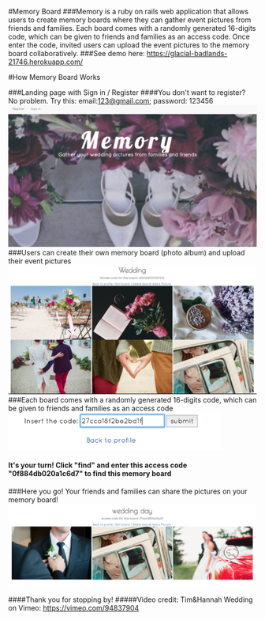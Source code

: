 #Memory Board
###Memory is a ruby on rails web application that allows users to create memory boards where they can gather event pictures from friends and families. Each board comes with a randomly generated 16-digits code, which can be given to friends and families as an access code. Once enter the code, invited users can upload the event pictures to the memory board collaboratively.
###See demo here: https://glacial-badlands-21746.herokuapp.com/

#How Memory Board Works

###Landing page with Sign in / Register
####You don't want to register? No problem. Try this: email:123@gmail.com; password: 123456
![landingPicture](./public/landingPicture.png)
###Users can create their own memory board (photo album) and upload their event pictures
![MemoryBoard1.png](./public/MemoryBoard1.png)
###Each board comes with a randomly generated 16-digits code, which can be given to friends and families as an access code
![AccessCode.png](./public/AccessCode.png)
#### It's your turn! Click "find" and enter this access code "0f884db020a1c6d7" to find this memory board
###Here you go! Your friends and families can share the pictures on your memory board!
![MemoryBoard2](./public/MemoryBoard2.png)

####Thank you for stopping by!
#####Video credit: Tim&Hannah Wedding on Vimeo: https://vimeo.com/94837904
